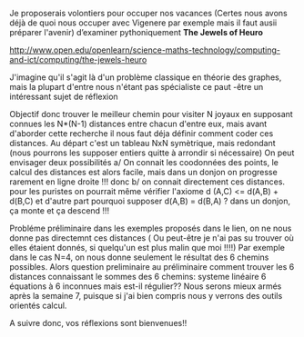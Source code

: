Je proposerais volontiers pour occuper nos vacances (Certes nous avons déjà de quoi nous occuper avec Vigenere par exemple mais il faut ausii préparer l'avenir) d’examiner pythoniquement **The Jewels of Heuro**

http://www.open.edu/openlearn/science-maths-technology/computing-and-ict/computing/the-jewels-heuro

J'imagine qu'il s'agit là d'un problème classique en théorie des graphes, mais la plupart d'entre nous n'étant pas spécialiste ce paut -être un intéressant sujet de réflexion 

Objectif donc trouver le meilleur chemin pour visiter N joyaux en supposant connues les N*(N-1) distances entre chacun d'entre eux, mais avant d'aborder cette recherche il nous faut déja définir comment coder ces distances. Au départ c'est un tableau NxN  symètrique, mais redondant (nous pourrons les supposer entiers quitte à arrondir si nécessaire)
On peut envisager deux possibilités
a/ On connait les coodonnées des points, le calcul des distances est alors facile, mais dans un donjon on progresse rarement en ligne droite !!! donc
b/ on connait directement ces distances. pour les puristes on pourrait même vérifier l'axiome d (A,C) <= d(A,B) + d(B,C) et d'autre part pourquoi supposer d(A,B) = d(B,A) ? dans un donjon, ça monte et ça descend !!! 


Probléme préliminaire dans les exemples proposés dans le lien, on ne nous donne pas directemnt ces distances ( Ou peut-être je n'ai pas su trouver où elles étaient donnés, si quelqu'un est plus malin que moi !!!!)
Par exemple dans le cas N=4, on nous donne seulement le résultat des 6 chemins possibles. Alors question preliminaire au préliminaire comment trouver les 6 distances connaissant le sommes des 6 chemins: systeme linéaire 6 équations à 6 inconnues mais est-il régulier?? 
Nous serons mieux armés après la semaine 7, puisque si j'ai bien compris nous y verrons des outils orientés calcul. 

A suivre donc, vos réflexions sont bienvenues!!

